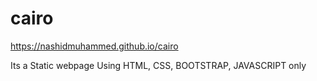 # cairo

https://nashidmuhammed.github.io/cairo

Its a Static webpage
Using HTML, CSS, BOOTSTRAP, JAVASCRIPT only
